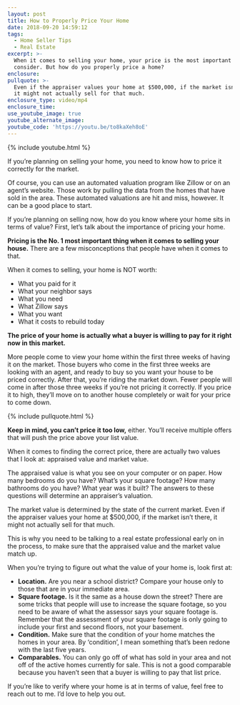 ```yaml
---
layout: post
title: How to Properly Price Your Home
date: 2018-09-20 14:59:12
tags:
  - Home Seller Tips
  - Real Estate
excerpt: >-
  When it comes to selling your home, your price is the most important factor to
  consider. But how do you properly price a home?
enclosure:
pullquote: >-
  Even if the appraiser values your home at $500,000, if the market isn’t there,
  it might not actually sell for that much.
enclosure_type: video/mp4
enclosure_time:
use_youtube_image: true
youtube_alternate_image:
youtube_code: 'https://youtu.be/to8kaXeh8oE'
---
```


{% include youtube.html %}

If you’re planning on selling your home, you need to know how to price it correctly for the market.

Of course, you can use an automated valuation program like Zillow or on an agent’s website. Those work by pulling the data from the homes that have sold in the area. These automated valuations are hit and miss, however. It can be a good place to start.

If you’re planning on selling now, how do you know where your home sits in terms of value? First, let’s talk about the importance of pricing your home.

**Pricing is the No. 1 most important thing when it comes to selling your house.** There are a few misconceptions that people have when it comes to that.

When it comes to selling, your home is NOT worth:

* What you paid for it
* What your neighbor says
* What you need
* What Zillow says
* What you want
* What it costs to rebuild today

**The price of your home is actually what a buyer is willing to pay for it right now in this market.**

More people come to view your home within the first three weeks of having it on the market. Those buyers who come in the first three weeks are looking with an agent, and ready to buy so you want your house to be priced correctly. After that, you’re riding the market down. Fewer people will come in after those three weeks if you’re not pricing it correctly. If you price it to high, they’ll move on to another house completely or wait for your price to come down.

{% include pullquote.html %}

**Keep in mind, you can’t price it too low,** either. You’ll receive multiple offers that will push the price above your list value.

When it comes to finding the correct price, there are actually two values that I look at: appraised value and market value.

The appraised value is what you see on your computer or on paper. How many bedrooms do you have? What’s your square footage? How many bathrooms do you have? What year was it built? The answers to these questions will determine an appraiser’s valuation.

The market value is determined by the state of the current market. Even if the appraiser values your home at $500,000, if the market isn’t there, it might not actually sell for that much.

This is why you need to be talking to a real estate professional early on in the process, to make sure that the appraised value and the market value match up.

When you’re trying to figure out what the value of your home is, look first at:

* **Location.** Are you near a school district? Compare your house only to those that are in your immediate area.
* **Square footage.** Is it the same as a house down the street? There are some tricks that people will use to increase the square footage, so you need to be aware of what the assessor says your square footage is. Remember that the assessment of your square footage is only going to include your first and second floors, not your basement.
* **Condition.** Make sure that the condition of your home matches the homes in your area. By ‘condition’, I mean something that’s been redone with the last five years.
* **Comparables.** You can only go off of what has sold in your area and not off of the active homes currently for sale. This is not a good comparable because you haven’t seen that a buyer is willing to pay that list price.

If you’re like to verify where your home is at in terms of value, feel free to reach out to me. I’d love to help you out.